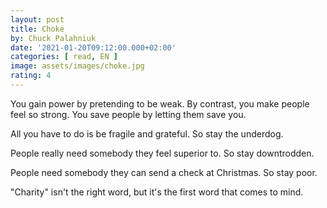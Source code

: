 ```yaml
---
layout: post
title: Choke
by: Chuck Palahniuk
date: '2021-01-20T09:12:00.000+02:00'
categories: [ read, EN ]
image: assets/images/choke.jpg
rating: 4
---
```


You gain power by pretending to be weak. By contrast, you make people feel so strong. You save people by letting them save you.

All you have to do is be fragile and grateful. So stay the underdog.

People really need somebody they feel superior to. So stay downtrodden.

People need somebody they can send a check at Christmas. So stay poor.

"Charity" isn't the right word, but it's the first word that comes to mind.

